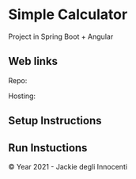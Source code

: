 # Simple Calculator

Project in Spring Boot + Angular

## Web links

Repo:

Hosting: 

## Setup Instructions

## Run Instuctions

© Year 2021 - Jackie degli Innocenti

